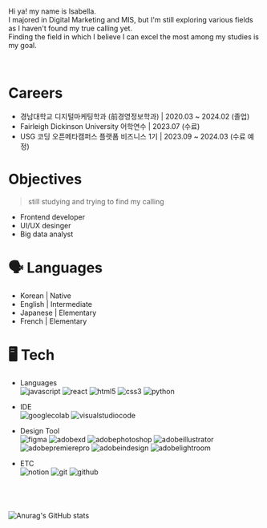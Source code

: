 </br>

Hi ya! my name is Isabella. </br>
I majored in Digital Marketing and MIS, but I'm still exploring various fields as I haven't found my true calling yet. </br>
Finding the field in which I believe I can excel the most among my studies is my goal.

</br>

# **Careers**
- 경남대학교 디지털마케팅학과 (前경영정보학과) | 2020.03 ~ 2024.02 (졸업)
- Fairleigh Dickinson University 어학연수 | 2023.07 (수료)
- USG 코딩 오픈메타캠퍼스 플랫폼 비즈니스 1기 | 2023.09 ~ 2024.03 (수료 예정)
  
# **Objectives**
> still studying and trying to find my calling
- Frontend developer
- UI/UX desinger
- Big data analyst

<!-- # **Certificate**
- ERP 회계 2급
- 컴퓨터활용능력 2급 -->

# 🗣️ **Languages**
- Korean | Native
- English | Intermediate
- Japanese | Elementary
- French | Elementary


# 🖥️ **Tech**
- Languages </br> <img alt="javascript" src="https://img.shields.io/badge/javascript-F7DF1E.svg?&style=flat-square&logo=javascript&logoColor=ffffff"/> <img alt="react" src ="https://img.shields.io/badge/react-61DAFB.svg?&style=flat-square&logo=react&logoColor=FFFFFF"/> <img alt="html5" src ="https://img.shields.io/badge/html5-E34F26.svg?&style=flat-square&logo=html5&logoColor=FFFFFF"/> <img alt="css3" src ="https://img.shields.io/badge/css3-1572B6.svg?&style=flat-square&logo=css3&logoColor=FFFFFF"/> <img alt="python" src ="https://img.shields.io/badge/python-3776AB.svg?&style=flat-square&logo=python&logoColor=FFFFFF"/> 
 
- IDE </br> <img alt="googlecolab" src ="https://img.shields.io/badge/googlecolab-F9AB00.svg?&style=flat-square&logo=googlecolab&logoColor=FFFFFF"/> <img alt="visualstudiocode" src ="https://img.shields.io/badge/vscode-007ACC.svg?&style=flat-square&logo=visualstudiocode&logoColor=FFFFFF"/>

- Design Tool </br> <img alt="figma" src ="https://img.shields.io/badge/figma-F24E1E.svg?&style=flat-square&logo=figma&logoColor=FFFFFF"/> <img alt="adobexd" src ="https://img.shields.io/badge/xd-FF61F6.svg?&style=flat-square&logo=adobexd&logoColor=FFFFFF"/> <img alt="adobephotoshop" src ="https://img.shields.io/badge/photoshop-31A8FF.svg?&style=flat-square&logo=adobephotoshop&logoColor=FFFFFF"/> <img alt="adobeillustrator" src ="https://img.shields.io/badge/illustrator-FF9A00.svg?&style=flat-square&logo=adobeillustrator&logoColor=FFFFFF"/> <img alt="adobepremierepro" src ="https://img.shields.io/badge/premierepro-9999FF.svg?&style=flat-square&logo=adobepremierepro&logoColor=FFFFFF"/> <img alt="adobeindesign" src ="https://img.shields.io/badge/indesign-FF3366.svg?&style=flat-square&logo=adobeindesign&logoColor=FFFFFF"/> <img alt="adobelightroom" src ="https://img.shields.io/badge/lightroom-31A8FF.svg?&style=flat-square&logo=adobelightroom&logoColor=FFFFFF"/>

- ETC </br> <img alt="notion" src ="https://img.shields.io/badge/notion-000000.svg?&style=flat-square&logo=notion&logoColor=FFFFFF"/> <img alt="git" src ="http://img.shields.io/badge/git-F05032.svg?&style=flat-square&logo=git&logoColor=FFFFFF"/> <img alt="github" src ="https://img.shields.io/badge/github-181717.svg?&style=flat-square&logo=github&logoColor=FFFFFF"/>


#
</br>

![Anurag's GitHub stats](https://github-readme-stats.vercel.app/api?username=isabella0214&show_icons=true&theme=vue)
